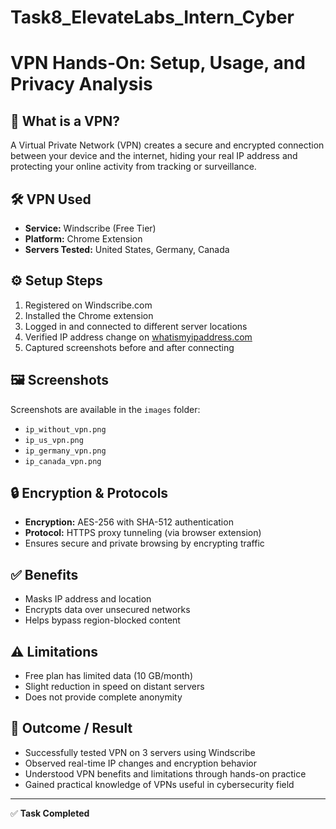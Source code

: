 # Task8_ElevateLabs_Intern_Cyber


#  VPN Hands-On: Setup, Usage, and Privacy Analysis

## 🔐 What is a VPN?
A Virtual Private Network (VPN) creates a secure and encrypted connection between your device and the internet, hiding your real IP address and protecting your online activity from tracking or surveillance.

## 🛠️ VPN Used
- **Service:** Windscribe (Free Tier)
- **Platform:** Chrome Extension
- **Servers Tested:** United States, Germany, Canada

## ⚙️ Setup Steps
1. Registered on Windscribe.com
2. Installed the Chrome extension
3. Logged in and connected to different server locations
4. Verified IP address change on [whatismyipaddress.com](https://whatismyipaddress.com)
5. Captured screenshots before and after connecting

## 🖼️ Screenshots
Screenshots are available in the `images` folder:
- `ip_without_vpn.png`
- `ip_us_vpn.png`
- `ip_germany_vpn.png`
- `ip_canada_vpn.png`

## 🔒 Encryption & Protocols
- **Encryption:** AES-256 with SHA-512 authentication
- **Protocol:** HTTPS proxy tunneling (via browser extension)
- Ensures secure and private browsing by encrypting traffic

## ✅ Benefits
- Masks IP address and location
- Encrypts data over unsecured networks
- Helps bypass region-blocked content

## ⚠️ Limitations
- Free plan has limited data (10 GB/month)
- Slight reduction in speed on distant servers
- Does not provide complete anonymity



## 📌 Outcome / Result

- Successfully tested VPN on 3 servers using Windscribe  
- Observed real-time IP changes and encryption behavior  
- Understood VPN benefits and limitations through hands-on practice  
- Gained practical knowledge of VPNs useful in cybersecurity field

---

✅ **Task Completed**
